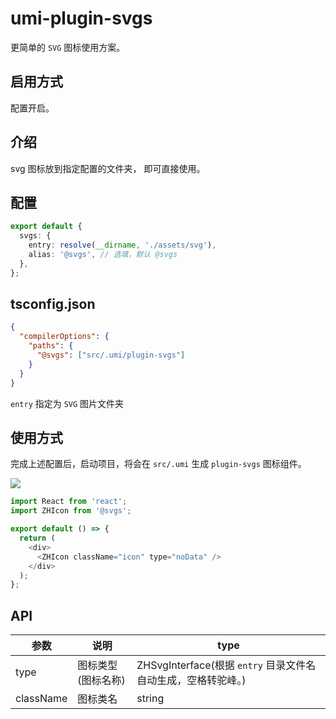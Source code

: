 # umi-plugin-svgs

更简单的 `SVG` 图标使用方案。

## 启用方式

配置开启。

## 介绍

svg 图标放到指定配置的文件夹， 即可直接使用。

## 配置

```ts
export default {
  svgs: {
    entry: resolve(__dirname, './assets/svg'),
    alias: '@svgs', // 选填，默认 @svgs
  },
};
```

## tsconfig.json

```json
{
  "compilerOptions": {
    "paths": {
      "@svgs": ["src/.umi/plugin-svgs"]
    }
  }
}
```

`entry` 指定为 `SVG` 图片文件夹

## 使用方式

完成上述配置后，启动项目，将会在 `src/.umi` 生成 `plugin-svgs` 图标组件。

![](https://pic1.zhimg.com/v2-9c9a5698bc8fd9f0e02f389ab7714b53.png)

```js
import React from 'react';
import ZHIcon from '@svgs';

export default () => {
  return (
    <div>
      <ZHIcon className="icon" type="noData" />
    </div>
  );
};
```

## API

| 参数 | 说明 | type |
| --- | --- | --- |
| type | 图标类型(图标名称) | ZHSvgInterface(根据 `entry` 目录文件名自动生成，空格转驼峰。) |
| className | 图标类名 | string |
